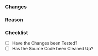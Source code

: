 ### Changes

<!-- Describe what you Changed. (Write below this Comment) -->

### Reason

<!-- Explain why you made these Changes. (Write below this Comment) -->

### Checklist

<!-- Replace the Space with an 'x' inside the '[ ]' to Check the Box. -->

* [ ] Have the Changes been Tested?
* [ ] Has the Source Code been Cleaned Up?
